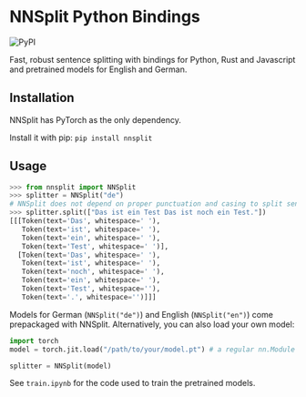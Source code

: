 # NNSplit Python Bindings

![PyPI](https://img.shields.io/pypi/v/nnsplit)

Fast, robust sentence splitting with bindings for Python, Rust and Javascript and pretrained models for English and German.

## Installation

NNSplit has PyTorch as the only dependency.

Install it with pip: `pip install nnsplit`

## Usage

```python
>>> from nnsplit import NNSplit
>>> splitter = NNSplit("de")
# NNSplit does not depend on proper punctuation and casing to split sentences
>>> splitter.split(["Das ist ein Test Das ist noch ein Test."])
[[[Token(text='Das', whitespace=' '),
   Token(text='ist', whitespace=' '),
   Token(text='ein', whitespace=' '),
   Token(text='Test', whitespace=' ')],
  [Token(text='Das', whitespace=' '),
   Token(text='ist', whitespace=' '),
   Token(text='noch', whitespace=' '),
   Token(text='ein', whitespace=' '),
   Token(text='Test', whitespace=''),
   Token(text='.', whitespace='')]]]
```

Models for German (`NNSplit("de")`) and English (`NNSplit("en")`) come prepackaged with NNSplit. Alternatively, you can also load your own model:

```python
import torch
model = torch.jit.load("/path/to/your/model.pt") # a regular nn.Module works too

splitter = NNSplit(model)
```

See `train.ipynb` for the code used to train the pretrained models.
